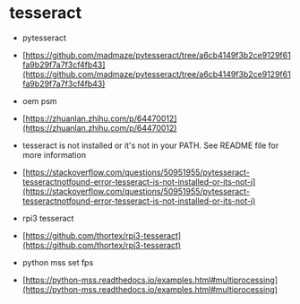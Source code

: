# tesseract

* pytesseract
* [https://github.com/madmaze/pytesseract/tree/a6cb4149f3b2ce9129f61fa9b29f7a7f3cf4fb43](https://github.com/madmaze/pytesseract/tree/a6cb4149f3b2ce9129f61fa9b29f7a7f3cf4fb43)
* oem psm
* [https://zhuanlan.zhihu.com/p/64470012](https://zhuanlan.zhihu.com/p/64470012)



* tesseract is not installed or it's not in your PATH. See README file for more information
* [https://stackoverflow.com/questions/50951955/pytesseract-tesseractnotfound-error-tesseract-is-not-installed-or-its-not-i](https://stackoverflow.com/questions/50951955/pytesseract-tesseractnotfound-error-tesseract-is-not-installed-or-its-not-i)
* rpi3 tesseract
* [https://github.com/thortex/rpi3-tesseract](https://github.com/thortex/rpi3-tesseract)
* python mss set fps
* [https://python-mss.readthedocs.io/examples.html#multiprocessing](https://python-mss.readthedocs.io/examples.html#multiprocessing)
